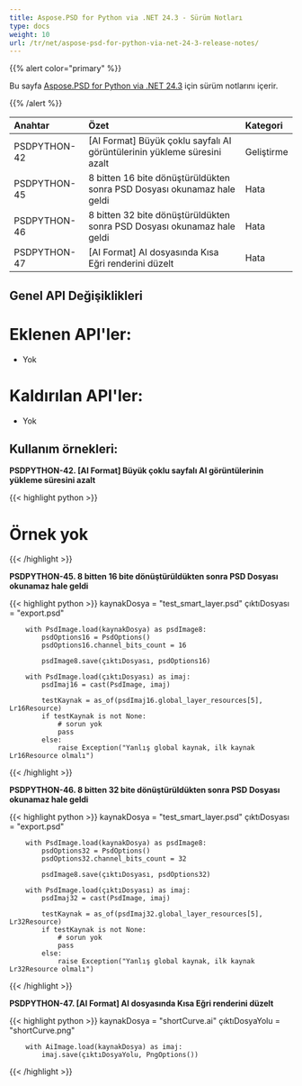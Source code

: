 ```yaml
---
title: Aspose.PSD for Python via .NET 24.3 - Sürüm Notları
type: docs
weight: 10
url: /tr/net/aspose-psd-for-python-via-net-24-3-release-notes/
---
```


{{% alert color="primary" %}}

Bu sayfa [Aspose.PSD for Python via .NET 24.3](https://pypi.org/project/aspose-psd/) için sürüm notlarını içerir.

{{% /alert %}}


| **Anahtar**  | **Özet**                                                               | **Kategori** |
|:------------|:-----------------------------------------------------------------------|:------------|
| PSDPYTHON-42 | [AI Format] Büyük çoklu sayfalı AI görüntülerinin yükleme süresini azalt | Geliştirme  |
| PSDPYTHON-45 | 8 bitten 16 bite dönüştürüldükten sonra PSD Dosyası okunamaz hale geldi | Hata        |
| PSDPYTHON-46 | 8 bitten 32 bite dönüştürüldükten sonra PSD Dosyası okunamaz hale geldi | Hata        |
| PSDPYTHON-47 | [AI Format] AI dosyasında Kısa Eğri renderini düzelt                     | Hata        |


## **Genel API Değişiklikleri**
# **Eklenen API'ler:**
- Yok

# **Kaldırılan API'ler:**
- Yok


## **Kullanım örnekleri:**

**PSDPYTHON-42. [AI Format] Büyük çoklu sayfalı AI görüntülerinin yükleme süresini azalt**

{{< highlight python >}}
   # Örnek yok
{{< /highlight >}}

**PSDPYTHON-45. 8 bitten 16 bite dönüştürüldükten sonra PSD Dosyası okunamaz hale geldi**

{{< highlight python >}}
        kaynakDosya = "test_smart_layer.psd"
        çıktıDosyası = "export.psd"

        with PsdImage.load(kaynakDosya) as psdImage8:
            psdOptions16 = PsdOptions()
            psdOptions16.channel_bits_count = 16

            psdImage8.save(çıktıDosyası, psdOptions16)

        with PsdImage.load(çıktıDosyası) as imaj:
            psdImaj16 = cast(PsdImage, imaj)

            testKaynak = as_of(psdImaj16.global_layer_resources[5], Lr16Resource)
            if testKaynak is not None:
                # sorun yok
                pass
            else:
                raise Exception("Yanlış global kaynak, ilk kaynak Lr16Resource olmalı")
{{< /highlight >}}


**PSDPYTHON-46. 8 bitten 32 bite dönüştürüldükten sonra PSD Dosyası okunamaz hale geldi**

{{< highlight python >}}
        kaynakDosya = "test_smart_layer.psd"
        çıktıDosyası = "export.psd"

        with PsdImage.load(kaynakDosya) as psdImage8:
            psdOptions32 = PsdOptions()
            psdOptions32.channel_bits_count = 32

            psdImage8.save(çıktıDosyası, psdOptions32)

        with PsdImage.load(çıktıDosyası) as imaj:
            psdImaj32 = cast(PsdImage, imaj)

            testKaynak = as_of(psdImaj32.global_layer_resources[5], Lr32Resource)
            if testKaynak is not None:
                # sorun yok
                pass
            else:
                raise Exception("Yanlış global kaynak, ilk kaynak Lr32Resource olmalı")
{{< /highlight >}}


**PSDPYTHON-47. [AI Format] AI dosyasında Kısa Eğri renderini düzelt**

{{< highlight python >}}
        kaynakDosya = "shortCurve.ai"
        çıktıDosyaYolu = "shortCurve.png"

        with AiImage.load(kaynakDosya) as imaj:
            imaj.save(çıktıDosyaYolu, PngOptions())
{{< /highlight >}}
